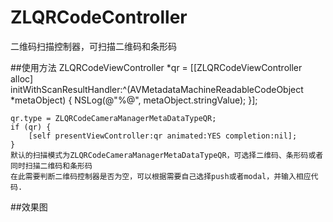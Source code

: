 # ZLQRCodeController
二维码扫描控制器，可扫描二维码和条形码

##使用方法
    ZLQRCodeViewController *qr = [[ZLQRCodeViewController alloc] initWithScanResultHandler:^(AVMetadataMachineReadableCodeObject *metaObject) {
        NSLog(@"%@", metaObject.stringValue);
    }];
  
    qr.type = ZLQRCodeCameraManagerMetaDataTypeQR;
    if (qr) {
        [self presentViewController:qr animated:YES completion:nil];
    }
    默认的扫描模式为ZLQRCodeCameraManagerMetaDataTypeQR，可选择二维码、条形码或者同时扫描二维码和条形码
    在此需要判断二维码控制器是否为空，可以根据需要自己选择push或者modal，并输入相应代码.
##效果图